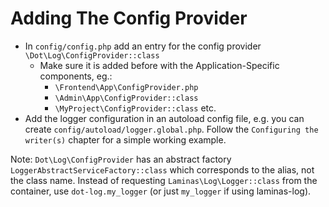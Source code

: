 # Adding The Config Provider

* In `config/config.php` add an entry for the config provider `\Dot\Log\ConfigProvider::class`
    * Make sure it is added before with the Application-Specific components, eg.:
        * `\Frontend\App\ConfigProvider.php`
        * `\Admin\App\ConfigProvider::class`
        * `\MyProject\ConfigProvider::class` etc.
* Add the logger configuration in an autoload config file, e.g. you can create `config/autoload/logger.global.php`. Follow the `Configuring the writer(s)` chapter for a simple working example.

Note: `Dot\Log\ConfigProvider` has an abstract factory `LoggerAbstractServiceFactory::class` which corresponds to the alias, not  the class name. Instead of requesting `Laminas\Log\Logger::class` from the container, use `dot-log.my_logger` (or just `my_logger` if using laminas-log).
